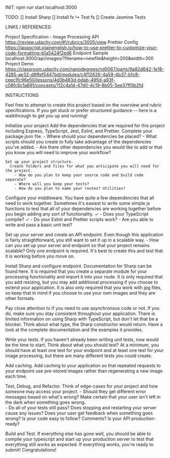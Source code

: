 INIT:
npm run start
localhost:3000


TODO:
  [] Install Sharp
  [] Install fs
      ↳ Test fs
  [] Create Jasmine Tests



LINKS / REFERENCES:

  Project Specification - Image Processing API
    https://review.udacity.com/#!/rubrics/3005/view
  Prettier Config
    https://javascript.plainenglish.io/how-to-use-prettier-to-customize-your-code-formatting-b1a5424f2ed6
  Endpoint Sample
    localhost:3000/api/images/?filename=newfile&height=200&width=300
  Project Demo
    https://classroom.udacity.com/nanodegrees/nd0067/parts/9a82d642-1e18-4285-ae32-d9ffef5447bd/modules/c4f12626-4a59-4b37-b1c8-ceec1fc96e50/lessons/4d3b483d-bdab-495d-a93f-c08fc6c1a891/concepts/112c4a1d-47d0-4c19-8b05-5ee37ff0b2fd

INSTRUCTIONS

  Feel free to attempt to create this project based on the overview and rubric specifications. If you get stuck or prefer structured guidance -- here is a walkthrough to get you up and running!

  Initialize your project
    Add the dependencies that are required for this project including Express, TypeScript, Jest, Eslint, and Prettier. Complete your package.json file.
      - Where should your dependencies be placed?
      - What scripts should you create to fully take advantage of the dependencies you've added.
      - Are there other dependencies you would like to add or that you know you will need to improve your workflow?

    Set up your project structure.
      Create folders and files for what you anticipate you will need for the project.
        - How do you plan to keep your source code and build code separate?
        - Where will you keep your tests?
        - How do you plan to name your routes? Utilities?

  Configure your middleware.
    You have quite a few dependencies that all need to work together. Sometimes it's easiest to write some simple js functions to test that all of your dependencies are working together before you begin adding any sort of functionality.
      ✓ - Does your TypeScript compile?
      ✓ - Do your Eslint and Prettier scripts work?
      - Are you able to write and pass a basic unit test?

  Set up your server and create an API endpoint.
    Even though this application is fairly straightforward, you still want to set it up in a scalable way.
      - How can you set up your server and endpoint so that your project remains scalable?
        Only one endpoint is required. It's best to create this and test that it is working before you move on.


  Install Sharp and configure endpoint.
    Documentation for Sharp can be found here. It is required that you create a separate module for your processing functionality and import it into your route. It is only required that you add resizing, but you may add additional processing if you choose to extend your application. It is also only required that you work with jpg files, so keep that in mind if you choose to use your own images and they are other formats.

  Pay close attention to if you need to use asynchronous code or not.
    If you do, make sure you stay consistent throughout your application. There is limited information on using Sharp with TypeScript, but don't let that be a blocker. Think about what type, the Sharp constructor would return. Have a look at the complete documentation and the examples it provides.

  Write your tests.
    If you haven't already been writing unit tests, now would be the time to start. Think about what you should test? At a minimum, you should have at least one test for your endpoint and at least one test for your image processing, but there are many different tests you could create.

  Add caching.
    Add caching to your application so that repeated requests to your endpoint use pre-stored images rather than regenerating a new image each time.

  Test, Debug, and Refactor.
    Think of edge-cases for your project and how someone may access your project.
      - Should they get different error messages based on what's wrong?
          Make certain that your user isn't left in the dark when something goes wrong.  
      - Do all of your tests still pass?
      Does stopping and restarting your server cause any issues?
      Does your user get feedback when something goes wrong?
      Is your code easy to follow? Comments?
      Is your API production-ready?

  Build and Test.
    If everything else has gone well, you should be able to compile your typescript and start up your production server to test that everything still works as expected. If everything works, you're ready to submit! Congratulations!
